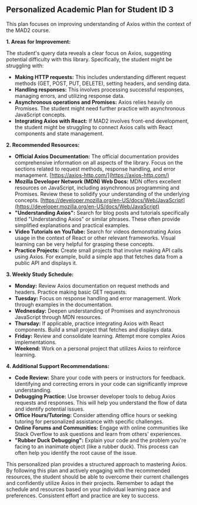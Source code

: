 ## Personalized Academic Plan for Student ID 3

This plan focuses on improving understanding of Axios within the context of the MAD2 course.

**1. Areas for Improvement:**

The student's query data reveals a clear focus on Axios, suggesting potential difficulty with this library.  Specifically, the student might be struggling with:

* **Making HTTP requests:** This includes understanding different request methods (GET, POST, PUT, DELETE), setting headers, and sending data.
* **Handling responses:** This involves processing successful responses, managing errors, and utilizing response data.
* **Asynchronous operations and Promises:** Axios relies heavily on Promises. The student might need further practice with asynchronous JavaScript concepts.
* **Integrating Axios with React:**  If MAD2 involves front-end development, the student might be struggling to connect Axios calls with React components and state management.


**2. Recommended Resources:**

* **Official Axios Documentation:** The official documentation provides comprehensive information on all aspects of the library.  Focus on the sections related to request methods, response handling, and error management. [https://axios-http.com/](https://axios-http.com/)
* **Mozilla Developer Network (MDN) Web Docs:** MDN offers excellent resources on JavaScript, including asynchronous programming and Promises. Review these to solidify your understanding of the underlying concepts. [https://developer.mozilla.org/en-US/docs/Web/JavaScript](https://developer.mozilla.org/en-US/docs/Web/JavaScript)
* **"Understanding Axios":** Search for blog posts and tutorials specifically titled "Understanding Axios" or similar phrases. These often provide simplified explanations and practical examples.
* **Video Tutorials on YouTube:** Search for videos demonstrating Axios usage in the context of React or other relevant frameworks.  Visual learning can be very helpful for grasping these concepts.
* **Practice Projects:** Create small projects that involve making API calls using Axios.  For example, build a simple app that fetches data from a public API and displays it.


**3. Weekly Study Schedule:**

* **Monday:** Review Axios documentation on request methods and headers.  Practice making basic GET requests.
* **Tuesday:**  Focus on response handling and error management. Work through examples in the documentation.
* **Wednesday:**  Deepen understanding of Promises and asynchronous JavaScript through MDN resources.
* **Thursday:**  If applicable, practice integrating Axios with React components. Build a small project that fetches and displays data.
* **Friday:** Review and consolidate learning.  Attempt more complex Axios implementations.
* **Weekend:**  Work on a personal project that utilizes Axios to reinforce learning.


**4. Additional Support Recommendations:**

* **Code Review:**  Share your code with peers or instructors for feedback. Identifying and correcting errors in your code can significantly improve understanding.
* **Debugging Practice:**  Use browser developer tools to debug Axios requests and responses. This will help you understand the flow of data and identify potential issues.
* **Office Hours/Tutoring:**  Consider attending office hours or seeking tutoring for personalized assistance with specific challenges.
* **Online Forums and Communities:**  Engage with online communities like Stack Overflow to ask questions and learn from others' experiences.
* **"Rubber Duck Debugging":** Explain your code and the problem you're facing to an inanimate object (like a rubber duck). This process can often help you identify the root cause of the issue.


This personalized plan provides a structured approach to mastering Axios. By following this plan and actively engaging with the recommended resources, the student should be able to overcome their current challenges and confidently utilize Axios in their projects. Remember to adapt the schedule and resources based on your individual learning pace and preferences.  Consistent effort and practice are key to success.